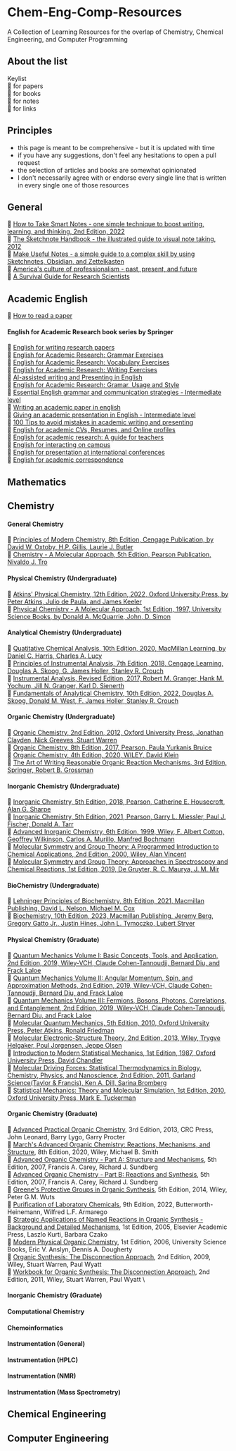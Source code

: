 # Chem-Eng-Comp-Resources
A Collection of Learning Resources for the overlap of Chemistry, Chemical Engineering, and Computer Programming

## About the list

Keylist \
:page_with_curl: for papers \
:open_book: for books \
:notebook: for notes \
:link: for links 



## Principles
- this page is meant to be comprehensive - but it is updated with time
- if you have any suggestions, don't feel any hesitations to open a pull request 
- the selection of articles and books are somewhat opinionated
- I don't necessarily agree with or endorse every single line that is written in every single one of those resources

## General

📖 [How to Take Smart Notes - one simple technique to boost writing, learning, and thinking, 2nd Edition, 2022](https://www.soenkeahrens.de/en/takesmartnotes) \
📖 [The Sketchnote Handbook - the illustrated guide to visual note taking, 2012](https://rohdesign.com/handbook) \
📖 [Make Useful Notes - a simple guide to a complex skill by using Sketchnotes, Obsidian, and Zettelkasten](https://github.com/groepl/Take-Useful-Notes) \
📖 [America's culture of professionalism - past, present, and future](https://doi.org/10.1057/9781137337153) \
📖 [A Survival Guide for Research Scientists](https://doi.org/10.1007/978-3-030-05435-9)  

## Academic English

📃 [How to read a paper](https://doi.org/10.1145/1273445.1273458) 

#### English for Academic Research book series by Springer
📖 [English for writing research papers](https://doi.org/10.1007/978-3-319-26094-5) \
📖 [English for Academic Research: Grammar Exercises](978-3-031-53167-5) \
📖 [English for Academic Research: Vocabulary Exercises](978-3-031-53170-5) \
📖 [English for Academic Research: Writing Exercises](978-3-031-53173-6) \
📖 [AI-assisted writing and Presenting in English](978-3-031-48146-8) \
📖 [English for Academic Research: Gramar, Usage and Style](https://doi.org/10.1007/978-3-031-31517-6) \
📖 [Essential English grammar and communication strategies - Intermediate level](https://doi.org/10.1007/978-3-030-95612-7) \
📖 [Writing an academic paper in english](https://doi.org/10.1007/978-3-030-95615-8) \
📖 [Giving an academic presentation in English - Intermediate level](https://doi.org/10.1007/978-3-030-95609-7) \
📖 [100 Tips to avoid mistakes in academic writing and presenting](https://doi.org/10.1007/978-3-030-44214-9) \
📖 [English for academic CVs, Resumes, and Online profiles](https://doi.org/10.1007/978-3-030-11090-1) \
📖 [English for academic research: A guide for teachers](https://doi.org/10.1007/978-3-319-32687-0) \
📖 [English for interacting on campus](https://doi.org/10.1007/978-3-319-28734-8) \
📖 [English for presentation at international conferences](https://doi.org/10.1007/978-3-319-26330-4) \
📖 [English for academic correspondence](https://doi.org/10.1007/978-3-319-26435-6) 



## Mathematics

## Chemistry

#### General Chemistry

📖 [Principles of Modern Chemistry, 8th Edition, Cengage Publication, by David W. Oxtoby, H.P. Gillis, Laurie J. Butler](https://www.cengage.uk/c/principles-of-modern-chemistry-8e-oxtoby-gillis-butler/9780357671009/) \
📖 [Chemistry - A Molecular Approach, 5th Edition, Pearson Publication, Nivaldo J. Tro](https://www.pearson.com/en-us/subject-catalog/p/chemistry-a-molecular-approach/P200000006810/9780136874201)

#### Physical Chemistry (Undergraduate)

📖 [Atkins' Physical Chemistry, 12th Edition, 2022, Oxford University Press, by Peter Atkins, Julio de Paula, and James Keeler](https://global.oup.com/ukhe/product/atkins-physical-chemistry-9780198847816?cc=gb&lang=en&) \
📖 [Physical Chemistry - A Molecular Approach, 1st Edition, 1997, University Science Books, by Donald A. McQuarrie, John, D. Simon](https://uscibooks.aip.org/books/physical-chemistry-a-molecular-approach/)

#### Analytical Chemistry (Undergraduate)

📖 [Quatitative Chemical Analysis, 10th Edition, 2020, MacMillan Learning, by Daniel C. Harris, Charles A. Lucy](https://www.macmillanlearning.com/college/us/product/Quantitative-Chemical-Analysis/p/1319164307) \
📖 [Principles of Instrumental Analysis, 7th Edition, 2018, Cengage Learning, Douglas A. Skoog, G. James Holler, Stanley R. Crouch](https://www.cengage.uk/c/principles-of-instrumental-analysis-7e-skoog-holler-crouch/9781305577213/?searchIsbn=9781305577213) \
📖 [Instrumental Analysis, Revised Edition, 2017, Robert M. Granger, Hank M. Yochum, Jill N. Granger, Karl D. Sienerth](https://global.oup.com/ushe/product/instrumental-analysis-9780190865337) \
📖 [Fundamentals of Analytical Chemistry, 10th Edition, 2022, Douglas A. Skoog, Donald M. West, F. James Holler, Stanley R. Crouch](https://www.cengage.uk/c/fundamentals-of-analytical-chemistry-10e-skoog-west-holler-crouch/9780357450390/?searchIsbn=9780357450390)

#### Organic Chemistry (Undergraduate)

📖 [Organic Chemistry, 2nd Edition, 2012, Oxford University Press, Jonathan Clayden, Nick Greeves, Stuart Warren](https://learninglink.oup.com/access/clayden2e) \
📖 [Organic Chemistry, 8th Edition, 2017, Pearson, Paula Yurkanis Bruice](https://www.pearson.com/nl/en_NL/higher-education/subject-catalogue/chemistry/bruice-organic-chemistry-8e-ge.html) \
📖 [Organic Chemistry, 4th Edition, 2020, WILEY, David Klein](https://www.wiley.com/en-us/Organic+Chemistry%2C+4th+Edition-p-9781119659594) \
📖 [The Art of Writing Reasonable Organic Reaction Mechanisms, 3rd Edition, Springer, Robert B. Grossman](https://link.springer.com/book/10.1007/978-3-030-28733-7)

#### Inorganic Chemistry (Undergraduate)

📖 [Inorganic Chemistry, 5th Edition, 2018, Pearson, Catherine E. Housecroft, Alan G. Sharpe](https://elibrary.pearson.de/book/99.150005/9781292134161) \
📖 [Inorganic Chemistry, 5th Edition, 2021, Pearson, Garry L. Miessler, Paul J. Fischer, Donald A. Tarr](https://www.pearson.com/en-us/subject-catalog/p/inorganic-chemistry/P200000006800/9780137518425) \
📖 [Advanced Inorganic Chemistry, 6th Edition, 1999, Wiley, F. Albert Cotton, Geoffrey Wilkinson, Carlos A. Murillo, Manfred Bochmann](https://www.wiley.com/en-us/Advanced+Inorganic+Chemistry%2C+6th+Edition-p-9780471199571) \
📖 [Molecular Symmetry and Group Theory: A Programmed Introduction to Chemical Applications, 2nd Edition, 2000, Wiley, Alan Vincent](https://www.wiley.com/en-ie/Molecular+Symmetry+and+Group+Theory%3A+A+Programmed+Introduction+to+Chemical+Applications%2C+2nd+Edition-p-9780471489399) \
📖 [Molecular Symmetry and Group Theory: Approaches in Spectroscopy and Chemical Reactions, 1st Edition, 2019, De Gruyter, R. C. Maurya, J. M. Mir](https://www.degruyter.com/document/doi/10.1515/9783110635034/html?lang=en)

#### BioChemistry (Undergraduate)

📖 [Lehninger Principles of Biochemistry, 8th Edition, 2021, Macmillan Publishing, David L. Nelson, Michael M. Cox](https://www.macmillanlearning.com/college/us/product/Lehninger-Principles-of-Biochemistry/p/1319228003) \
📖 [Biochemistry, 10th Edition, 2023, Macmillan Publishing, Jeremy Berg, Gregory Gatto Jr., Justin Hines, John L. Tymoczko, Lubert Stryer](https://store.macmillanlearning.com/ca/product/Biochemistry/p/1319333621)

#### Physical Chemistry (Graduate)

📖 [Quantum Mechanics Volume I: Basic Concepts, Tools, and Application, 2nd Edition, 2019, Wiley-VCH, Claude Cohen-Tannoudji, Bernard Diu, and Frack Laloe](https://www.wiley.com/en-us/Quantum+Mechanics%2C+Volume+1%3A+Basic+Concepts%2C+Tools%2C+and+Applications%2C+2nd+Edition-p-9783527822713) \
📖 [Quantum Mechanics Volume II: Angular Momentum, Spin, and Approximation Methods, 2nd Edition, 2019, Wiley-VCH, Claude Cohen-Tannoudji, Bernard Diu, and Frack Laloe](https://www.wiley.com/en-us/Quantum+Mechanics%2C+Volume+2%3A+Angular+Momentum%2C+Spin%2C+and+Approximation+Methods%2C+2nd+Edition-p-9783527345540) \
📖 [Quantum Mechanics Volume III: Fermions, Bosons, Photons, Correlations, and Entanglement, 2nd Edition, 2019, Wiley-VCH, Claude Cohen-Tannoudji, Bernard Diu, and Frack Laloe](https://www.wiley.com/en-us/Quantum+Mechanics%2C+Volume+3%3A+Fermions%2C+Bosons%2C+Photons%2C+Correlations%2C+and+Entanglement-p-9783527345557) \
📖 [Molecular Quantum Mechanics, 5th Edition, 2010, Oxford University Press, Peter Atkins, Ronald Friedman](https://global.oup.com/academic/product/molecular-quantum-mechanics-9780199541423?cc=us&lang=en&) \
📖 [Molecular Electronic-Structure Theory, 2nd Edition, 2013, Wiley, Trygve Helgaker, Poul Jorgensen, Jeppe Olsen](https://onlinelibrary.wiley.com/doi/book/10.1002/9781119019572) \
📖 [Introduction to Modern Statistical Mechanics, 1st Edition, 1987, Oxford University Press, David Chandler](https://global.oup.com/academic/product/introduction-to-modern-statistical-mechanics-9780195042771?cc=us&lang=en&) \
📖 [Molecular Driving Forces: Statistical Thermodynamics in Biology, Chemistry, Physics, and Nanoscience, 2nd Edition, 2011, Garland Science(Taylor & Francis), Ken A. Dill, Sarina Bromberg](https://www.taylorfrancis.com/books/mono/10.4324/9780203809075/molecular-driving-forces-ken-dill-sarina-bromberg) \
📖 [Statistical Mechanics: Theory and Molecular Simulation, 1st Edition, 2010, Oxford University Press, Mark E. Tuckerman](https://global.oup.com/academic/product/statistical-mechanics-theory-and-molecular-simulation-9780198825562?cc=us&lang=en&)

#### Organic Chemistry (Graduate)

📖 [Advanced Practical Organic Chemistry](https://www.routledge.com/Advanced-Practical-Organic-Chemistry/Leonard-Lygo-Procter/p/book/9781439860977), 3rd Edition, 2013, CRC Press, John Leonard, Barry Lygo, Garry Procter \
📖 [March's Advanced Organic Chemistry: Reactions, Mechanisms, and Structure](https://www.wiley.com/en-us/March's+Advanced+Organic+Chemistry%3A+Reactions%2C+Mechanisms%2C+and+Structure%2C+8th+Edition-p-9781119371793), 8th Edition, 2020, Wiley, Michael B. Smith \
📖 [Advanced Organic Chemistry - Part A: Structure and Mechanisms](https://link.springer.com/book/10.1007/978-0-387-44899-2), 5th Edition, 2007, Francis A. Carey, Richard J. Sundberg \
📖 [Advanced Organic Chemistry - Part B: Reactions and Synthesis]([https://link.springer.com/book/10.1007/978-0-387-44899-2](https://link.springer.com/book/10.1007/978-0-387-71481-3)), 5th Edition, 2007, Francis A. Carey, Richard J. Sundberg \
📖 [Greene's Protective Groups in Organic Synthesis](https://onlinelibrary.wiley.com/doi/book/10.1002/9781118905074), 5th Edition, 2014, Wiley, Peter G.M. Wuts \
📖 [Purification of Laboratory Chemicals](https://onlinelibrary.wiley.com/doi/book/10.1002/9781118905074), 9th Edition, 2022, Butterworth-Heinemann, Wilfred L.F. Armarego \
📖 [Strategic Applications of Named Reactions in Organic Synthesis - Background and Detailed Mechanisms](https://shop.elsevier.com/books/strategic-applications-of-named-reactions-in-organic-synthesis/kurti/978-0-12-429785-2), 1st Edition, 2005, Elsevier Academic Press, Laszlo Kurti, Barbara Czako \
📖 [Modern Physical Organic Chemistry](https://uscibooks.aip.org/books/modern-physical-organic-chemistry/), 1st Edition, 2006, University Science Books, Eric V. Anslyn, Dennis A. Dougherty \
📖 [Organic Synthesis: The Disconnection Approach](https://www.wiley.com/en-be/Organic+Synthesis%3A+The+Disconnection+Approach%2C+2nd+Edition-p-9780470712368), 2nd Edition, 2009, Wiley, Stuart Warren, Paul Wyatt \
📖 [Workbook for Organic Synthesis: The Disconnection Approach](https://www.wiley.com/en-be/Workbook+for+Organic+Synthesis%3A+The+Disconnection+Approach%2C+2nd+Edition-p-9781119965558), 2nd Edition, 2011, Wiley, Stuart Warren, Paul Wyatt \

#### Inorganic Chemistry (Graduate)

#### Computational Chemistry

#### Chemoinformatics

#### Instrumentation (General)

#### Instrumentation (HPLC)

#### Instrumentation (NMR)

#### Instrumentation (Mass Spectrometry)


## Chemical Engineering

## Computer Engineering
